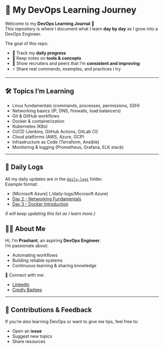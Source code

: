 # 📘 My DevOps Learning Journey

Welcome to my **DevOps Learning Journal** 🚀  
This repository is where I document what I learn **day by day** as I grow into a DevOps Engineer.  

The goal of this repo:  
- 📅 Track my **daily progress**  
- 📖 Keep notes on **tools & concepts**  
- 🔎 Show recruiters and peers that I’m **consistent and improving**  
- ⚡ Share real commands, examples, and practices I try  

---

## 🛠️ Topics I’m Learning
- Linux fundamentals (commands, processes, permissions, SSH)  
- Networking basics (IP, DNS, firewalls, load balancers)  
- Git & GitHub workflows  
- Docker & containerization  
- Kubernetes (K8s)  
- CI/CD (Jenkins, GitHub Actions, GitLab CI)  
- Cloud platforms (AWS, Azure, GCP)  
- Infrastructure as Code (Terraform, Ansible)  
- Monitoring & logging (Prometheus, Grafana, ELK stack)  

---

## 📅 Daily Logs
All my daily updates are in the [`daily-logs`](./daily-logs) folder.  
Example format:

- [Microsoft Azure] (./daily-logs/Microsoft Azure)  
- [Day 2 - Networking Fundamentals](./daily-logs/2025-09-14.md)  
- [Day 3 - Docker Introduction](./daily-logs/2025-09-15.md)  

*(I will keep updating this list as I learn more.)*  


## 👨‍💻 About Me
Hi, I’m **Prashant**, an aspiring **DevOps Engineer**.  
I’m passionate about:  
- Automating workflows  
- Building reliable systems  
- Continuous learning & sharing knowledge  

🔗 Connect with me:  
- [LinkedIn](https://www.linkedin.com/in/prashant-patel-413074259)  
- [Credly Badges](https://www.credly.com/users/prashant-patel.1bc2e2aa/badges#credly)  

---

## 🤝 Contributions & Feedback
If you’re also learning DevOps or want to give me tips, feel free to:  
- Open an **issue**  
- Suggest new topics  
- Share resources  
